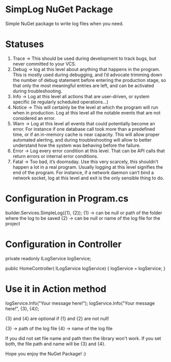 # SimpLog NuGet Package
Simple NuGet package to write log files when you need.

# Statuses
1) Trace -> This should be used during development to track bugs, but never committed to your VCS.
2) Debug -> log at this level about anything that happens in the program. This is mostly used during debugging, and I’d advocate trimming down the number of debug statement before entering the production stage, so that only the most meaningful entries are left, and can be activated during troubleshooting.
3) Info -> Log at this level all actions that are user-driven, or system specific (ie regularly scheduled operations…)
4) Notice -> This will certainly be the level at which the program will run when in production. Log at this level all the notable events that are not considered an error.
5) Warn -> Log at this level all events that could potentially become an error. For instance if one database call took more than a predefined time, or if an in-memory cache is near capacity. This will allow proper automated alerting, and during troubleshooting will allow to better understand how the system was behaving before the failure.
6) Error -> Log every error condition at this level. That can be API calls that return errors or internal error conditions.
7) Fatal -> Too bad, it’s doomsday. Use this very scarcely, this shouldn’t happen a lot in a real program. Usually logging at this level signifies the end of the program. For instance, if a network daemon can’t bind a network socket, log at this level and exit is the only sensible thing to do.

# Configuration in Program.cs
builder.Services.SimpleLog({1}, {2});
{1} -> can be null or path of the folder where the log to be saved
{2} -> can be null or name of the log file for the project

# Configuration in Controller
private readonly ILogService logService;

public HomeController(
    ILogService logService)
{
    logService = logService;
}

# Use it in Action method
logService.Info("Your message here!");
logService.Info("Your message here!", {3}, {4});

{3} and {4} are optional if {1} and {2} are not null!

{3} -> path of the log file
{4} -> name of the log file

If you did not set file name and path then the library won't work.
If you set both, the file path and name will be {3} and {4}.

Hope you enjoy the NuGet Package! :)
